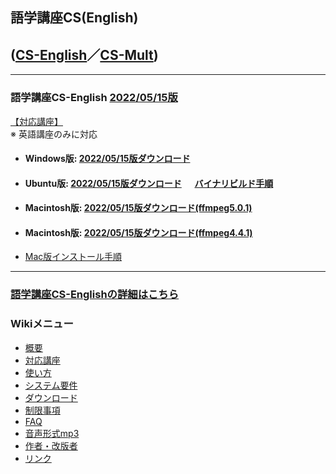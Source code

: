 ## 語学講座CS(English)      
## ([CS-English](https://csreviser.github.io/CS-English/)／[CS-Mult](https://csreviser.github.io/CS-Mult/))
***
### 語学講座CS-English [2022/05/15版](https://github.com/CSReviser/CS-English/releases/tag/20220515)                 
       
[【対応講座】](https://github.com/CSReviser/CS-English/wiki/%E5%AF%BE%E5%BF%9C%E8%AC%9B%E5%BA%A7)              
   ※ 英語講座のみに対応
   - #### Windows版: [2022/05/15版ダウンロード](https://github.com/CSReviser/CS-English/releases/download/20220515/CS-English-Windows-20220515.zip)                          
   - #### Ubuntu版: [2022/05/15版ダウンロード](https://github.com/CSReviser/CS-English/releases/download/20220515/CS-English-Ubuntu-qt5-20220515.zip)  　 [バイナリビルド手順](https://github.com/CSReviser/CS-English/wiki/ubuntuビルド手順) 
   - #### Macintosh版: [2022/05/15版ダウンロード(ffmpeg5.0.1)](https://github.com/CSReviser/CS-English/releases/download/20220515/CS-English-Macintosh-20220515.dmg) 　　     
   - #### Macintosh版: [2022/05/15版ダウンロード(ffmpeg4.4.1)](https://github.com/CSReviser/CS-English/releases/download/20220515/CS-English-Macintosh-20220515-1.dmg)    
   -  [Mac版インストール手順](https://github.com/CSReviser/CS-English/wiki/Mac%E7%89%88%E3%82%A4%E3%83%B3%E3%82%B9%E3%83%88%E3%83%BC%E3%83%AB%E6%89%8B%E9%A0%86)                          　　　           　　                            


                               
***
### [語学講座CS-Englishの詳細はこちら](https://github.com/CSReviser/CS-English/wiki/CS-English)                 　　　　
### Wikiメニュー     
- [概要](https://github.com/CSReviser/CS-English/wiki/%E6%A6%82%E8%A6%81)   
- [対応講座](https://github.com/CSReviser/CS-English/wiki/%E5%AF%BE%E5%BF%9C%E8%AC%9B%E5%BA%A7)    
- [使い方](https://github.com/CSReviser/CS-English/wiki/%E4%BD%BF%E3%81%84%E6%96%B9)   
- [システム要件](https://github.com/CSReviser/CS-English/wiki/%E3%82%B7%E3%82%B9%E3%83%86%E3%83%A0%E8%A6%81%E4%BB%B6)    
- [ダウンロード](https://github.com/CSReviser/CS-English/wiki/%E3%83%80%E3%82%A6%E3%83%B3%E3%83%AD%E3%83%BC%E3%83%89)   
- [制限事項](https://github.com/CSReviser/CS-English/wiki/%E5%88%B6%E9%99%90%E4%BA%8B%E9%A0%85)   
- [FAQ](https://github.com/CSReviser/CS-English/wiki/FAQ)   
- [音声形式mp3](https://github.com/CSReviser/CaptureStream/wiki/%E9%9F%B3%E5%A3%B0%E5%BD%A2%E5%BC%8Fmp3)           
- [作者・改版者](https://github.com/CSReviser/CaptureStream/wiki/作者・改版者)   
- [リンク](https://github.com/CSReviser/CS-English/wiki/リンク)   

